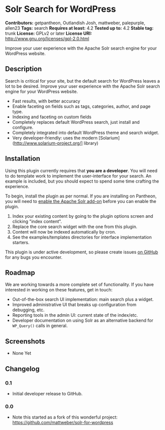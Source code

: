 # Solr Search for WordPress #

**Contributors:** getpantheon, Outlandish Josh, mattweber, palepurple, allen23
**Tags:** search
**Requires at least:** 4.2
**Tested up to:** 4.2
**Stable tag:** trunk
**License:** GPLv2 or later
**License URI:** http://www.gnu.org/licenses/gpl-2.0.html

Improve your user experience with the Apache Solr search engine for your WordPress website.

## Description ##

Search is critical for your site, but the default search for WordPress leaves a lot to be desired. Improve your user experience with the Apache Solr search engine for your WordPress website.

* Fast results, with better accuracy
* Enable faceting on fields such as tags, categories, author, and page type.
* Indexing and faceting on custom fields
* Completely replaces default WordPress search, just install and configure.
* Completely integrated into default WordPress theme and search widget.
* Very developer-friendly: uses the modern [Solarium](http://www.solarium-project.org/] library)

## Installation ##

Using this plugin currently requires that **you are a developer**. You will need to do template work to implement the user-interface for your search. An example is included, but you should expect to spend some time crafting the experience. 

To begin, install the plugin as per normal. If you are installing on Pantheon, you will need to [enable the Apache Solr add-on](https://pantheon.io/docs/articles/sites/apache-solr) before you can enable the plugin.

1. Index your existing content by going to the plugin options screen and clicking "index content".
2. Replace the core search widget with the one from this plugin.
3. Content will now be indexed automatically by cron.
4. See the examples/templates directories for interface implementation starters.

This plugin is under active development, so please create issues [on GitHub](https://github.com/pantheon-systems/solr-for-wordpress) for any bugs you encounter.

## Roadmap ##

We are working towards a more complete set of functionality. If you have interested in working on these features, get in touch:

* Out-of-the-box search UI implementation: main search plus a widget.
* Improved administrative UI that breaks up configuration from debugging, etc.
* Reporting tools in the admin UI: current state of the index/etc.
* Developer documentation on using Solr as an alternative backend for `WP_Query()` calls in general.

## Screenshots ##

* None Yet

## Changelog ##

### 0.1 ###

* Initial developer release to GitHub.


### 0.0 ###
* Note this started as a fork of this wonderful project: https://github.com/mattweber/solr-for-wordpress